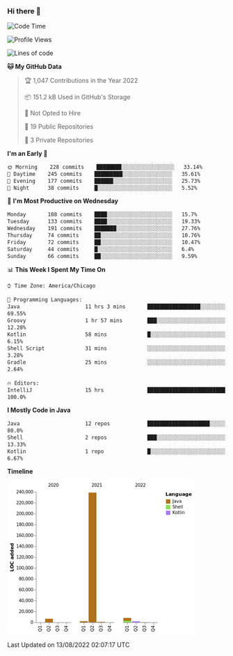 ### Hi there 👋


<!--START_SECTION:waka-->
![Code Time](http://img.shields.io/badge/Code%20Time-2%2C463%20hrs%2040%20mins-blue)

![Profile Views](http://img.shields.io/badge/Profile%20Views-4-blue)

![Lines of code](https://img.shields.io/badge/From%20Hello%20World%20I%27ve%20Written-259%20Thousand%20lines%20of%20code-blue)

**🐱 My GitHub Data** 

> 🏆 1,047 Contributions in the Year 2022
 > 
> 📦 151.2 kB Used in GitHub's Storage 
 > 
> 🚫 Not Opted to Hire
 > 
> 📜 19 Public Repositories 
 > 
> 🔑 3 Private Repositories  
 > 
**I'm an Early 🐤** 

```text
🌞 Morning    228 commits    ████████░░░░░░░░░░░░░░░░░   33.14% 
🌆 Daytime    245 commits    █████████░░░░░░░░░░░░░░░░   35.61% 
🌃 Evening    177 commits    ██████░░░░░░░░░░░░░░░░░░░   25.73% 
🌙 Night      38 commits     █░░░░░░░░░░░░░░░░░░░░░░░░   5.52%

```
📅 **I'm Most Productive on Wednesday** 

```text
Monday       108 commits    ████░░░░░░░░░░░░░░░░░░░░░   15.7% 
Tuesday      133 commits    ████░░░░░░░░░░░░░░░░░░░░░   19.33% 
Wednesday    191 commits    ███████░░░░░░░░░░░░░░░░░░   27.76% 
Thursday     74 commits     ██░░░░░░░░░░░░░░░░░░░░░░░   10.76% 
Friday       72 commits     ██░░░░░░░░░░░░░░░░░░░░░░░   10.47% 
Saturday     44 commits     █░░░░░░░░░░░░░░░░░░░░░░░░   6.4% 
Sunday       66 commits     ██░░░░░░░░░░░░░░░░░░░░░░░   9.59%

```


📊 **This Week I Spent My Time On** 

```text
⌚︎ Time Zone: America/Chicago

💬 Programming Languages: 
Java                     11 hrs 3 mins       █████████████████░░░░░░░░   69.55% 
Groovy                   1 hr 57 mins        ███░░░░░░░░░░░░░░░░░░░░░░   12.28% 
Kotlin                   58 mins             █░░░░░░░░░░░░░░░░░░░░░░░░   6.15% 
Shell Script             31 mins             ░░░░░░░░░░░░░░░░░░░░░░░░░   3.28% 
Gradle                   25 mins             ░░░░░░░░░░░░░░░░░░░░░░░░░   2.64%

🔥 Editors: 
IntelliJ                 15 hrs              █████████████████████████   100.0%

```

**I Mostly Code in Java** 

```text
Java                     12 repos            ████████████████████░░░░░   80.0% 
Shell                    2 repos             ███░░░░░░░░░░░░░░░░░░░░░░   13.33% 
Kotlin                   1 repo              █░░░░░░░░░░░░░░░░░░░░░░░░   6.67%

```


**Timeline**

![Chart not found](https://raw.githubusercontent.com/powercasgamer/powercasgamer/master/charts/bar_graph.png) 


 Last Updated on 13/08/2022 02:07:17 UTC
<!--END_SECTION:waka-->
